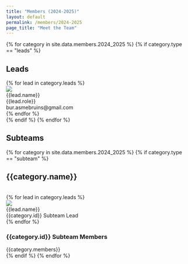 ```yaml
---
title: "Members (2024-2025)"
layout: default
permalink: /members/2024-2025
page_title: "Meet the Team"
---
```


<div class="bur-members" markdown="0">
  <section class="bur-wide-container">
    {% for category in site.data.members.2024_2025 %}
        {% if category.type == "leads" %}
        <div class="row bur-subteam-row justify-content-center align-items-center">
            <h1>Leads</h1>
            {% for lead in category.leads %}
            <div class="col bur-profile">
                <img class="bur-lead-image" src="{{site.base_url}}/{% if lead.photo %}{{lead.photo}}{% else %}assets/images/members/blank_profile.jpg{% endif %}">
                <div class="bur-lead-description">
                <div class="bur-lead-name">{{lead.name}}</div>
                <div class="bur-profile-role">{{lead.role}}</div>
                <div>bur.asmebruins@gmail.com</div>
                </div>
            </div>
            {% endfor %}
        </div>
        {% endif %}
    {% endfor %}
  </section>

  <section class="bur-wide-container">
    <div class="row bur-subteam-row">
        <h1>Subteams</h1>
    </div>
    {% for category in site.data.members.2024_2025 %}
        {% if category.type == "subteam" %}
        <div class="row bur-subteam-row">
            <h2>{{category.name}}</h2><br/>
            {% for lead in category.leads %}
            <div class="col bur-profile">
                <img class="bur-profile-image" src="{{site.base_url}}/{% if lead.photo %}{{lead.photo}}{% else %}assets/images/members/blank_profile.jpg{% endif %}">
                <div class="bur-lead-description">
                    <div class="bur-subteam-lead-name">{{lead.name}}</div>
                    <div class="bur-profile-role">{{category.id}} Subteam Lead</div>
                </div>      
            </div>
            {% endfor %}
            <div class="col">
                <h3>{{category.id}} Subteam Members</h3>
                <div class="bur-subteam-members">
                    {{category.members}}
                </div>
            </div>
        </div>
        {% endif %}
    {% endfor %}
  </section>
</div>
